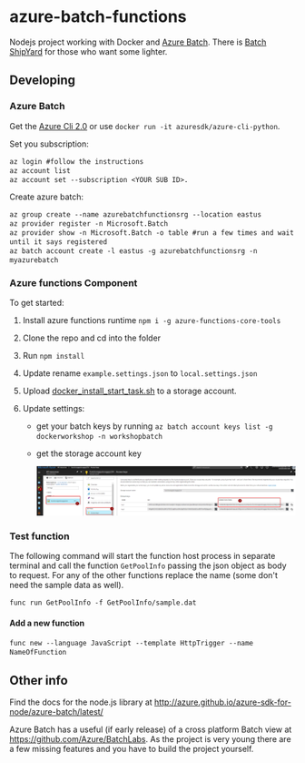 # azure-batch-functions
Nodejs project working with Docker and [Azure Batch](https://azure.microsoft.com/en-us/services/batch/). There is [Batch ShipYard](https://azure.github.io/batch-shipyard/) for those who want some lighter.

## Developing

### Azure Batch
Get the [Azure Cli 2.0](https://docs.microsoft.com/en-us/cli/azure/overview) or use ```docker run -it azuresdk/azure-cli-python```.

Set you subscription:

```
az login #follow the instructions
az account list
az account set --subscription <YOUR SUB ID>.  
```

Create azure batch:

```
az group create --name azurebatchfunctionsrg --location eastus
az provider register -n Microsoft.Batch
az provider show -n Microsoft.Batch -o table #run a few times and wait until it says registered
az batch account create -l eastus -g azurebatchfunctionsrg -n myazurebatch
```

### Azure functions Component
To get started:

1. Install azure functions runtime ```npm i -g azure-functions-core-tools```
2. Clone the repo and cd into the folder
3.  Run ```npm install```
4. Update rename  ```example.settings.json``` to ```local.settings.json```
5. Upload [docker_install_start_task.sh](docker/docker_install_start_task.sh) to a storage account.
6. Update settings:

    - get your batch keys by running ```az batch account keys list -g dockerworkshop -n workshopbatch```
    - get the storage account key

        ![get your storage keys in azure portal](/Assets/storage-keys-howto.png)

### Test function
The following command will start the function host process in separate terminal and call the function ```GetPoolInfo``` passing the json object as body to request.  For any of the other functions replace the name (some don't need the sample data as well). 

```
func run GetPoolInfo -f GetPoolInfo/sample.dat
```

#### Add a new function

```
func new --language JavaScript --template HttpTrigger --name NameOfFunction
```

## Other info
Find the docs for the node.js library at http://azure.github.io/azure-sdk-for-node/azure-batch/latest/

Azure Batch has a useful (if early release) of a cross platform Batch view at https://github.com/Azure/BatchLabs.  As the project is very young there are a few missing features and you have to build the project yourself.
